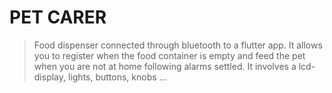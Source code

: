 # PET CARER
> Food dispenser connected through bluetooth to a flutter app. It allows you to register when the food container is empty and feed the pet when you are not at home following alarms settled.
> It involves a lcd-display, lights, buttons, knobs ...
